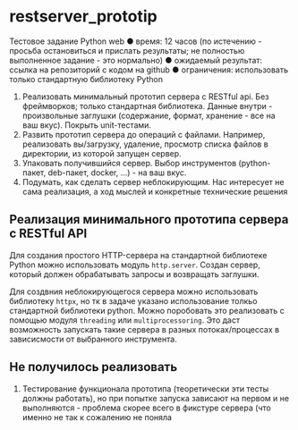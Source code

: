 # restserver_prototip

Тестовое задание Python web
● время: 12 часов (по истечению - просьба остановиться и прислать
результаты; не полностью выполненное задание - это нормально)
● ожидаемый результат: ссылка на репозиторий с кодом на github
● ограничения: использовать только стандартную библиотеку Python
1. Реализовать минимальный прототип сервера с
RESTful api.
Без фреймворков; только стандартная библиотека. Данные внутри -
произвольные заглушки (содержание, формат, хранение - все на ваш
вкус). Покрыть unit-тестами.
2. Развить прототип сервера до операций с файлами.
Например, реализовать вы/загрузку, удаление, просмотр списка файлов
в директории, из которой запущен сервер.
3. Упаковать получившийся сервер.
Выбор инструментов (python-пакет, deb-пакет, docker, …) - на ваш вкус.
4. Подумать, как сделать сервер неблокирующим.
Нас интересует не сама реализация, а ход мыслей и конкретные
технические решения

## Реализация минимального прототипа сервера с RESTful API

Для создания простого HTTP-сервера на стандартной библиотеке Python можно использовать модуль ```http.server```. Cоздан  сервер, который должен  обрабатывать запросы и возвращать заглушки.

Для создвния неблокирующегося сервера можно использовать библиотеку ```httpx```, но тк в задаче указано использование толкьо стандартной библиотеки python. Можно поробовать это реализовать с помощью модуля ```threading``` или 
```multiprocessoring```. Это даст возможность запускать такие сервера в разных потоках/процессах в зависисмости от выбранного инструмента.

## Не получилось реализовать 
1. Тестирование функционала прототипа (теоретически эти тесты должны работать), но при попытке запуска зависают на первом и не выполняются -  проблема скорее всего в фикстуре сервера (что именно не так к сожалению не поняла


